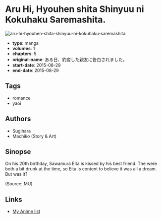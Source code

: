 # Aru Hi, Hyouhen shita Shinyuu ni Kokuhaku Saremashita.

![aru-hi-hyouhen-shita-shinyuu-ni-kokuhaku-saremashita](https://cdn.myanimelist.net/images/manga/2/190602.jpg)

-   **type**: manga
-   **volumes**: 1
-   **chapters**: 5
-   **original-name**: ある日、豹変した親友に告白されました。
-   **start-date**: 2015-08-29
-   **end-date**: 2015-08-29

## Tags

-   romance
-   yaoi

## Authors

-   Sugihara
-   Machiko (Story & Art)

## Sinopse

On his 20th birthday, Sawamura Eita is kissed by his best friend. The were both a bit drunk at the time, so Eita is content to believe it was all a dream. But was it?

(Source: MU)

## Links

-   [My Anime list](https://myanimelist.net/manga/99185/Aru_Hi_Hyouhen_shita_Shinyuu_ni_Kokuhaku_Saremashita)
